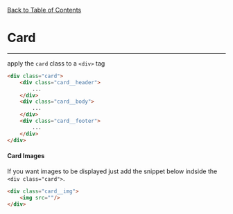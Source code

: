 [Back to Table of Contents](https://github.com/jkbicbic/XUI)

# Card
----
apply the `card` class to a `<div>` tag

```HTML
<div class="card">
    <div class="card__header">
        ...
    </div>
    <div class="card__body">
        ...
    </div>
    <div class="card__footer">
        ...
    </div>
</div>
```

#### Card Images

If you want images to be displayed just add the snippet below indside the `<div class="card">`.

```HTML
<div class="card__img">
    <img src=""/>
</div>
```

